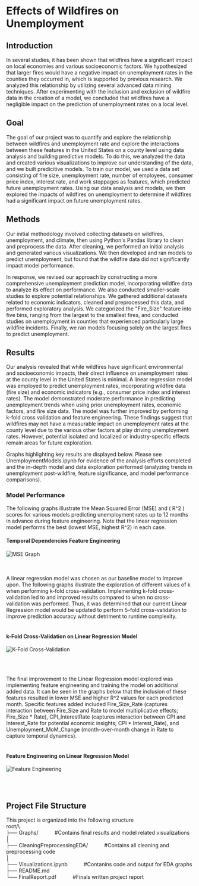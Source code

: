 # Effects of Wildfires on Unemployment

## Introduction
In several studies, it has been shown that wildfires have a significant impact on local economies and various socioeconomic factors. We hypothesized that larger fires would have a negative impact on unemployment rates in the counties they occurred in, which is supported by previous research. We analyzed this relationship by utilizing several advanced data mining techniques. After experimenting with the inclusion and exclusion of wildfire data in the creation of a model, we concluded that wildfires have a negligible impact on the prediction of unemployment rates on a local level.


## Goal
The goal of our project was to quantify and explore the relationship between wildfires and unemployment rate and explore the interactions between these features in the United States on a county level using data analysis and building predictive models. To do this, we analyzed the data and created various visualizations to improve our understanding of the data, and we built predicitive models. To train our model, we used a data set consisting of fire size, unemployment rate, number of employees, consumer price index, interest rate, and work stoppages as features, which predicted future unemployment rates. Using our data analysis and models, we then explored the impacts of wildfires on unemployment to determine if wildfires had a significant impact on future unemployment rates.

## Methods
Our initial methodology involved collecting datasets on wildfires, unemployment, and climate, then using Python's Pandas library to clean and preprocess the data. After cleaning, we performed an initial analysis and generated various visualizations. We then developed and ran models to predict unemployment, but found that the wildfire data did not significantly impact model performance.

In response, we revised our approach by constructing a more comprehensive unemployment prediction model, incorporating wildfire data to analyze its effect on performance. We also conducted smaller-scale studies to explore potential relationships. We gathered additional datasets related to economic indicators, cleaned and preprocessed this data, and performed exploratory analysis. We categorized the "Fire_Size" feature into five bins, ranging from the largest to the smallest fires, and conducted studies on unemployment in counties that experienced particularly large wildfire incidents. Finally, we ran models focusing solely on the largest fires to predict unemployment.

## Results

Our analysis revealed that while wildfires have significant environmental and socioeconomic impacts, their direct influence on unemployment rates at the county level in the United States is minimal. A linear regression model was employed to predict unemployment rates, incorporating wildfire data (fire size) and economic indicators (e.g., consumer price index and interest rates). The model demonstrated moderate performance in predicting unemployment trends when using prior unemployment rates, economic factors, and fire size data. The model was further improved by performing k-fold cross validation and feature engineering. These findings suggest that wildfires may not have a measurable impact on unemployment rates at the county level due to the various other factors at play driving unemployment rates. However, potential isolated and localized or industry-specific effects remain areas for future exploration.

Graphs highlighting key results are displayed below. Please see UnemploymentModels.ipynb for evidence of the analysis efforts completed and the in-depth model and data exploration performed (analyzing trends in unemployment post-wildfire, feature significance, and model performance comparisons).


### Model Performance

The following graphs illustrate the Mean Squared Error (MSE) and \( R^2 \) scores for various models predicting unemployment rates up to 12 months in advance during feature engineering. Note that the linear regression model performs the best (lowest MSE, highest R^2) in each case.


#### Temporal Dependencies Feature Engineering
![MSE Graph](https://drive.google.com/uc?id=17DR6WNgoMNoA8inuACbVzJFTBTir6sI8)


<br></br>
A linear regression model was chosen as our baseline model to improve upon. The following graphs illustrate the exploration of different values of k when performing k-fold cross-validation. Implementing k-fold cross-validation led to and improved results compared to when no cross-validation was performed. Thus, it was determined that our current Linear Regression model would be updated to perform 5-fold cross-validation to improve prediction accuracy without detriment to runtime complexity.  <br><br>



#### k-Fold Cross-Validation on Linear Regression Model
![K-Fold Cross-Validation](https://drive.google.com/uc?id=1STCTVGOgVrULap2cXpQRqvFTDEtAF-6I)


<br></br>

The final improvement to the Linear Regression model explored was implementing feature engineering and training the model on additional added data. It can be seen in the graphs below that the inclusion of these features resulted in lower MSE and higher R^2 values for each predicted month. Specific features added included Fire_Size_Rate (captures interaction between Fire_Size and Rate to model multiplicative effects; Fire_Size * Rate),  CPI_InterestRate (captures interaction between CPI and Interest_Rate for potential economic insights;  CPI * Interest_Rate), and Unemployment_MoM_Change (month-over-month change in Rate to capture temporal dynamics).<br>
<br>




#### Feature Engineering on Linear Regression Model
![Feature Engineering](https://drive.google.com/uc?id=1mTFx6UyWh4KgTPnsqPhdJi8tShGh0W4F)


<br><br>

## Project File Structure
This project is organized into the following structure\
root/\                  
├── Graphs/        &ensp; &ensp; &ensp; &ensp;#Contains final results and model related visualizations\
│\
├── CleaningPreprocessingEDA/      &ensp; &ensp; &ensp; &ensp;#Contains all cleaning and preprocessing code            
│\
├── Visualizations.ipynb     &ensp; &ensp; &ensp; &ensp;#Contanins code and output for EDA graphs\
├── README.md         
└── FinalReport.pdf         &ensp; &ensp; &ensp; &ensp;#Finals written project report

